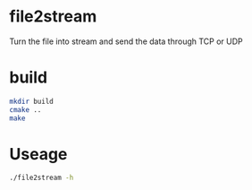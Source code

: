 # file2stream
Turn the file into stream and send the data through TCP or UDP

# build
```sh
mkdir build
cmake ..
make
```

# Useage
```sh
./file2stream -h
```
